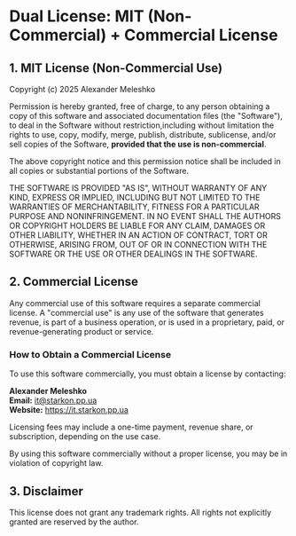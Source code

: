 # Dual License: MIT (Non-Commercial) + Commercial License

## 1. MIT License (Non-Commercial Use)

Copyright (c) 2025 Alexander Meleshko

Permission is hereby granted, free of charge, to any person obtaining a copy of this software and associated documentation files (the "Software"), to deal in the Software without restriction,including without limitation the rights to use, copy, modify, merge, publish, distribute, sublicense, and/or sell copies of the Software, **provided that the use is non-commercial**.

The above copyright notice and this permission notice shall be included in all copies or substantial portions of the Software.

THE SOFTWARE IS PROVIDED "AS IS", WITHOUT WARRANTY OF ANY KIND, EXPRESS OR IMPLIED, INCLUDING BUT NOT LIMITED TO THE WARRANTIES OF MERCHANTABILITY, FITNESS FOR A PARTICULAR PURPOSE AND NONINFRINGEMENT. IN NO EVENT SHALL THE AUTHORS OR COPYRIGHT HOLDERS BE LIABLE FOR ANY CLAIM, DAMAGES OR OTHER LIABILITY, WHETHER IN AN ACTION OF CONTRACT, TORT OR OTHERWISE, ARISING FROM, OUT OF OR IN CONNECTION WITH THE SOFTWARE OR THE USE OR OTHER DEALINGS IN THE SOFTWARE.

## 2. Commercial License

Any commercial use of this software requires a separate commercial license. A "commercial use" is any use of the software that generates revenue, is part of a business operation, or is used in a proprietary, paid, or revenue-generating product or service.

### How to Obtain a Commercial License

To use this software commercially, you must obtain a license by contacting:

**Alexander Meleshko**  
**Email:** it@starkon.pp.ua  
**Website:** https://it.starkon.pp.ua

Licensing fees may include a one-time payment, revenue share, or subscription, depending on the use case.

By using this software commercially without a proper license, you may be in violation of copyright law.

## 3. Disclaimer

This license does not grant any trademark rights. All rights not explicitly granted are reserved by the author.
